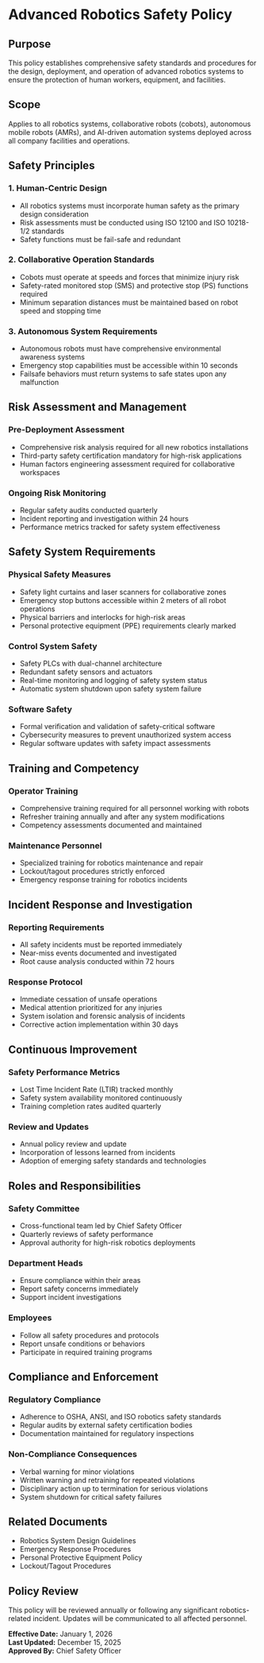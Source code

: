 # Advanced Robotics Safety Policy

## Purpose
This policy establishes comprehensive safety standards and procedures for the design, deployment, and operation of advanced robotics systems to ensure the protection of human workers, equipment, and facilities.

## Scope
Applies to all robotics systems, collaborative robots (cobots), autonomous mobile robots (AMRs), and AI-driven automation systems deployed across all company facilities and operations.

## Safety Principles

### 1. Human-Centric Design
- All robotics systems must incorporate human safety as the primary design consideration
- Risk assessments must be conducted using ISO 12100 and ISO 10218-1/2 standards
- Safety functions must be fail-safe and redundant

### 2. Collaborative Operation Standards
- Cobots must operate at speeds and forces that minimize injury risk
- Safety-rated monitored stop (SMS) and protective stop (PS) functions required
- Minimum separation distances must be maintained based on robot speed and stopping time

### 3. Autonomous System Requirements
- Autonomous robots must have comprehensive environmental awareness systems
- Emergency stop capabilities must be accessible within 10 seconds
- Failsafe behaviors must return systems to safe states upon any malfunction

## Risk Assessment and Management

### Pre-Deployment Assessment
- Comprehensive risk analysis required for all new robotics installations
- Third-party safety certification mandatory for high-risk applications
- Human factors engineering assessment required for collaborative workspaces

### Ongoing Risk Monitoring
- Regular safety audits conducted quarterly
- Incident reporting and investigation within 24 hours
- Performance metrics tracked for safety system effectiveness

## Safety System Requirements

### Physical Safety Measures
- Safety light curtains and laser scanners for collaborative zones
- Emergency stop buttons accessible within 2 meters of all robot operations
- Physical barriers and interlocks for high-risk areas
- Personal protective equipment (PPE) requirements clearly marked

### Control System Safety
- Safety PLCs with dual-channel architecture
- Redundant safety sensors and actuators
- Real-time monitoring and logging of safety system status
- Automatic system shutdown upon safety system failure

### Software Safety
- Formal verification and validation of safety-critical software
- Cybersecurity measures to prevent unauthorized system access
- Regular software updates with safety impact assessments

## Training and Competency

### Operator Training
- Comprehensive training required for all personnel working with robots
- Refresher training annually and after any system modifications
- Competency assessments documented and maintained

### Maintenance Personnel
- Specialized training for robotics maintenance and repair
- Lockout/tagout procedures strictly enforced
- Emergency response training for robotics incidents

## Incident Response and Investigation

### Reporting Requirements
- All safety incidents must be reported immediately
- Near-miss events documented and investigated
- Root cause analysis conducted within 72 hours

### Response Protocol
- Immediate cessation of unsafe operations
- Medical attention prioritized for any injuries
- System isolation and forensic analysis of incidents
- Corrective action implementation within 30 days

## Continuous Improvement

### Safety Performance Metrics
- Lost Time Incident Rate (LTIR) tracked monthly
- Safety system availability monitored continuously
- Training completion rates audited quarterly

### Review and Updates
- Annual policy review and update
- Incorporation of lessons learned from incidents
- Adoption of emerging safety standards and technologies

## Roles and Responsibilities

### Safety Committee
- Cross-functional team led by Chief Safety Officer
- Quarterly reviews of safety performance
- Approval authority for high-risk robotics deployments

### Department Heads
- Ensure compliance within their areas
- Report safety concerns immediately
- Support incident investigations

### Employees
- Follow all safety procedures and protocols
- Report unsafe conditions or behaviors
- Participate in required training programs

## Compliance and Enforcement

### Regulatory Compliance
- Adherence to OSHA, ANSI, and ISO robotics safety standards
- Regular audits by external safety certification bodies
- Documentation maintained for regulatory inspections

### Non-Compliance Consequences
- Verbal warning for minor violations
- Written warning and retraining for repeated violations
- Disciplinary action up to termination for serious violations
- System shutdown for critical safety failures

## Related Documents
- Robotics System Design Guidelines
- Emergency Response Procedures
- Personal Protective Equipment Policy
- Lockout/Tagout Procedures

## Policy Review
This policy will be reviewed annually or following any significant robotics-related incident. Updates will be communicated to all affected personnel.

**Effective Date:** January 1, 2026  
**Last Updated:** December 15, 2025  
**Approved By:** Chief Safety Officer